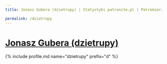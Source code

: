 ```yaml
---
title: Jonasz Gubera (dzietrupy) | Statystyki patronite.pl | Patromierz

permalink: /dzietrupy
---
```


# [Jonasz Gubera (dzietrupy)](https://patronite.pl/dzietrupy)

{% include profile.md name="dzietrupy" prefix="d" %}

